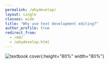 ```yaml
---
permalink: /whydevelop/
layout: single
classes: wide
title: "Why use text development editing?"
author_profile: true
redirect_from:
  - /md/
  - /whydevelop.html
---
```



![textbook cover](/images/cover-title2.jpg){:height="80%" width="80%"}



